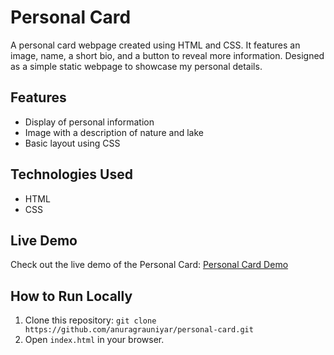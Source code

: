 # Personal Card

A personal card webpage created using HTML and CSS. It features an image, name, a short bio, and a button to reveal more information. Designed as a simple static webpage to showcase my personal details.

## Features
- Display of personal information
- Image with a description of nature and lake
- Basic layout using CSS

## Technologies Used
- HTML
- CSS

## Live Demo
Check out the live demo of the Personal Card: [Personal Card Demo](https://anuragrauniyar.github.io/personal-card/)

## How to Run Locally
1. Clone this repository:
   `git clone https://github.com/anuragrauniyar/personal-card.git`
2. Open `index.html` in your browser.

